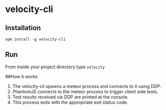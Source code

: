 velocity-cli
============

## Installation
`npm install -g velocity-cli`

## Run
From inside your project directory type `velocity`

##How it works
1. The velocity-cli spawns a meteor process and connects to it using DDP.
2. PhantomJS connects to the meteor process to trigger client side tests.
3. Test results received via DDP are printed at the console.
4. This process exits with the appropriate exit status code.
